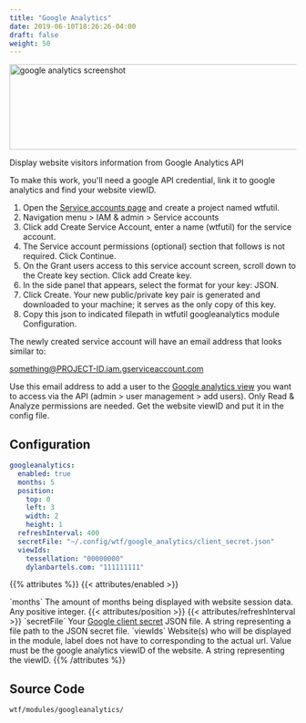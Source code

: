 ```yaml
---
title: "Google Analytics"
date: 2019-06-10T18:26:26-04:00
draft: false
weight: 50
---
```


<img src="/imgs/modules/google_analytics.png" class="screenshot" width="600" height="150" alt="google analytics screenshot"/>

Display website visitors information from Google Analytics API

To make this work, you'll need a google API credential, link it to google analytics and find your website viewID.

1. Open the [Service accounts page](https://console.developers.google.com/iam-admin/serviceaccounts) and create a project named wtfutil.
2. Navigation menu > IAM & admin > Service accounts
3. Click add Create Service Account, enter a name (wtfutil) for the service account.
3. The Service account permissions (optional) section that follows is not required. Click Continue.
4. On the Grant users access to this service account screen, scroll down to the Create key section. Click add Create key.
5. In the side panel that appears, select the format for your key: JSON.
6. Click Create. Your new public/private key pair is generated and downloaded to your machine; it serves as the only copy of this key.
7. Copy this json to indicated filepath in wtfutil googleanalytics module Configuration.

The newly created service account will have an email address that looks similar to:

something@PROJECT-ID.iam.gserviceaccount.com

Use this email address to add a user to the [Google analytics view](https://analytics.google.com/analytics/web/) you want to access via the API (admin > user management > add users). Only Read & Analyze permissions are needed. Get the website viewID and put it in the config file.

## Configuration

```yaml
googleanalytics:
  enabled: true
  months: 5
  position:
    top: 0
    left: 3
    width: 2
    height: 1
  refreshInterval: 400
  secretFile: "~/.config/wtf/google_analytics/client_secret.json"
  viewIds:
    tessellation: "00000000"
    dylanbartels.com: "111111111"
```

{{% attributes %}}
  {{< attributes/enabled >}}
  <tr>
    <td>`months`</td>
    <td>The amount of months being displayed with website session data.</td>
    <td>Any positive integer.</td>
  </tr>
  {{< attributes/position >}}
  {{< attributes/refreshInterval >}}
  <tr>
    <td>`secretFile`</td>
    <td>Your <a href="https://developers.google.com/sheets/api/quickstart/go">Google client secret</a> JSON file.</td>
    <td>A string representing a file path to the JSON secret file.</td>
  </tr>
  <tr>
    <td>`viewIds`</td>
    <td>Website(s) who will be displayed in the module, label does not have to corresponding to the actual url. Value must be the google analytics viewID of the website.</td>
    <td>A string representing the viewID.</td>
  </tr>
{{% /attributes %}}

## Source Code

```bash
wtf/modules/googleanalytics/
```
